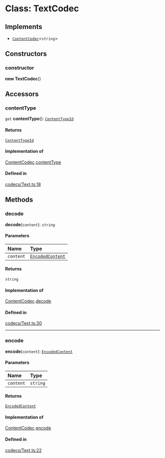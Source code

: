 <!---->
# Class: TextCodec

## Implements

- [`ContentCodec`](../interfaces/ContentCodec.md)<`string`\>

## Constructors

### constructor

**new TextCodec**()

## Accessors

### contentType

`get` **contentType**(): [`ContentTypeId`](ContentTypeId.md)

#### Returns

[`ContentTypeId`](ContentTypeId.md)

#### Implementation of

[ContentCodec](../interfaces/ContentCodec.md).[contentType](../interfaces/ContentCodec.md#contenttype)

#### Defined in

[codecs/Text.ts:18](https://github.com/xmtp/xmtp-js/blob/36ff630/src/codecs/Text.ts#L18)

## Methods

### decode

**decode**(`content`): `string`

#### Parameters

| Name | Type |
| :------ | :------ |
| `content` | [`EncodedContent`](../interfaces/EncodedContent.md) |

#### Returns

`string`

#### Implementation of

[ContentCodec](../interfaces/ContentCodec.md).[decode](../interfaces/ContentCodec.md#decode)

#### Defined in

[codecs/Text.ts:30](https://github.com/xmtp/xmtp-js/blob/36ff630/src/codecs/Text.ts#L30)

___

### encode

**encode**(`content`): [`EncodedContent`](../interfaces/EncodedContent.md)

#### Parameters

| Name | Type |
| :------ | :------ |
| `content` | `string` |

#### Returns

[`EncodedContent`](../interfaces/EncodedContent.md)

#### Implementation of

[ContentCodec](../interfaces/ContentCodec.md).[encode](../interfaces/ContentCodec.md#encode)

#### Defined in

[codecs/Text.ts:22](https://github.com/xmtp/xmtp-js/blob/36ff630/src/codecs/Text.ts#L22)
